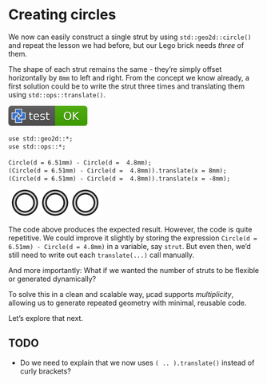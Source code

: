 # Creating circles

We now can easily construct a single strut by using `std::geo2d::circle()` and repeat the lesson we had before,
but our Lego brick needs *three* of them.

The shape of each strut remains the same - they’re simply offset horizontally by `8mm` to left and right.
From the concept we know already, a first solution could be to write the strut three times
and translating them using `std::ops::translate()`.

[![test](.test/multiple.svg)](.test/multiple.log)

```µcad,multiple
use std::geo2d::*;
use std::ops::*;

Circle(d = 6.51mm) - Circle(d =  4.8mm);
(Circle(d = 6.51mm) - Circle(d =  4.8mm)).translate(x = 8mm);
(Circle(d = 6.51mm) - Circle(d =  4.8mm)).translate(x = -8mm);
```

![Picture](.test/multiple-out.svg)

The code above produces the expected result. However, the code is quite repetitive.
We could improve it slightly by storing the expression `Circle(d = 6.51mm) - Circle(d = 4.8mm)` in a variable, say `strut`.
But even then, we’d still need to write out each `translate(...)` call manually.

And more importantly:
What if we wanted the number of struts to be flexible or generated dynamically?

To solve this in a clean and scalable way, µcad supports *multiplicity*, allowing us to generate repeated geometry with minimal, reusable code.

Let’s explore that next.

## TODO

- Do we need to explain that we now uses `( .. ).translate()` instead of curly brackets?
